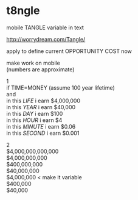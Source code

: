 # t8ngle
mobile TANGLE variable in text

http://worrydream.com/Tangle/  

apply to define current OPPORTUNITY COST now  
  
make work on mobile  
(numbers are approximate)   
  
1  
if TIME=MONEY (assume 100 year lifetime)  
and  
in this *LIFE* i earn $4,000,000  
in this *YEAR* i earn $40,000  
in this *DAY* i earn $100  
in this *HOUR* i earn $4  
in this *MINUTE* i earn $0.06  
in this *SECOND* i earn $0.001  
   
2  
$4,000,000,000,000  
$4,000,000,000  
$400,000,000  
$40,000,000  
$4,000,000 < make it variable  
$400,000  
$40,000  

